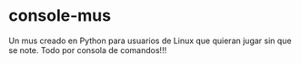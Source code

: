 # console-mus
Un mus creado en Python para usuarios de Linux que quieran jugar sin que se note. Todo por consola de comandos!!!

